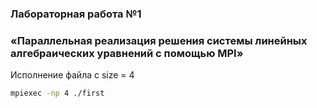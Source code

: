 ### Лабораторная работа №1
### «Параллельная реализация решения системы линейных алгебраических уравнений с помощью MPI»

Исполнение файла с size = 4
```bash
mpiexec -np 4 ./first
```
